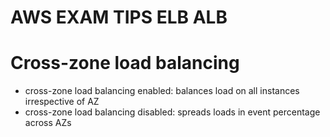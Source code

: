 # AWS EXAM TIPS ELB ALB

# Cross-zone load balancing

- cross-zone load balancing enabled: balances load on all instances irrespective of AZ
- cross-zone load balancing disabled: spreads loads in event percentage across AZs
